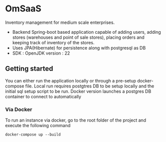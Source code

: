 # OmSaaS
Inventory management for medium scale enterprises.

- Backend Spring-boot based application capable of adding users, adding stores (warehouses and point of sale stores), placing orders and keeping track of inventory of the stores.
- Uses JPA(Hibernate) for persistence along with postgresql as DB
- SDK : OpenJDK version : 22

## Getting started

You can either run the application locally or through a pre-setup docker-compose file.
Local run requires postgtres DB to be setup locally and the initial sql setup script to be run.
Docker version launches a postgres DB container to connect to automatically

### Via Docker 

To run an instance via docker, go to the root folder of the project and execute the following command

```
docker-compose up --build
```

